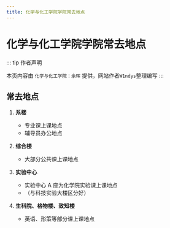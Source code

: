 ```yaml
---
title: 化学与化工学院学院常去地点
---
```


# 化学与化工学院学院常去地点

::: tip 作者声明

本页内容由 `化学与化工学院：余晖` 提供，网站作者`W1ndys`整理编写
:::

## 常去地点

1. **系楼**

   - 专业课上课地点
   - 辅导员办公地点

2. **综合楼**

   - 大部分公共课上课地点

3. **实验中心**

   - 实验中心 A 座为化学院实验课上课地点
   - （与科技实验大楼区分好）

4. **生科院、格物楼、致知楼**
   - 英语、形策等部分课上课地点
